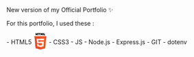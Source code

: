 New version of my Official Portfolio ✨

For this portfolio, I used these :

<div style="align-items: center; display: flex;">
- HTML5 <a href="https://www.w3.org/html/" target="_blank" rel="noreferrer" title="HTML5"> <img src="https://raw.githubusercontent.com/devicons/devicon/master/icons/html5/html5-original-wordmark.svg" alt="html5" width="40" height="40"/> </a>
- CSS3
- JS
- Node.js
- Express.js
- GIT
- dotenv
</div>